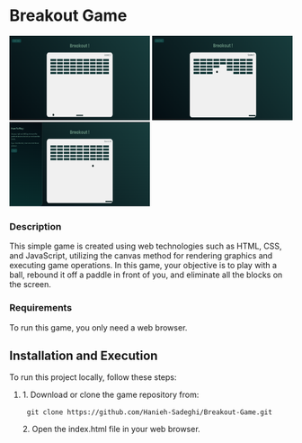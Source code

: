 <h1>Breakout Game</h1>
    <p >
        <img src="./img/img1.png" width="250" height="150" />
        <img src="./img/img2.png" width="250" height="150" />
        <img src="./img/img3.png" width="250" height="150" />
    </p>
    <h3>Description</h3>
    <p>
      This simple game is created using web technologies such as HTML, CSS, and
      JavaScript, utilizing the canvas method for rendering graphics and
      executing game operations. In this game, your objective is to play with a
      ball, rebound it off a paddle in front of you, and eliminate all the
      blocks on the screen.
    </p>
    <h3>Requirements</h3>
<p>To run this game, you only need a web browser.</p>

<h2>Installation and Execution</h2>
    <p>To run this project locally, follow these steps:</p>
    <ol>
      <li>
        <p>1. Download or clone the game repository from:</p>
        <pre><code> git clone https://github.com/Hanieh-Sadeghi/Breakout-Game.git </code></pre>
        <p>2. Open the index.html file in your web browser.</p>
      </li>
    </ol>
